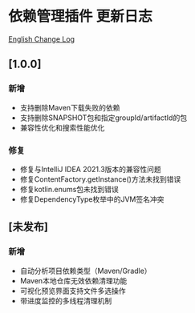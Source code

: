 # 依赖管理插件 更新日志

[English Change Log](CHANGELOG.md)

## [1.0.0]

### 新增

- 支持删除Maven下载失败的依赖
- 支持删除SNAPSHOT包和指定groupId/artifactId的包
- 兼容性优化和搜索性能优化

### 修复

- 修复与IntelliJ IDEA 2021.3版本的兼容性问题
- 修复ContentFactory.getInstance()方法未找到错误
- 修复kotlin.enums包未找到错误
- 修复DependencyType枚举中的JVM签名冲突

## [未发布]

### 新增

- 自动分析项目依赖类型（Maven/Gradle）
- Maven本地仓库无效依赖清理功能
- 可视化预览界面支持文件多选操作
- 带进度监控的多线程清理机制
